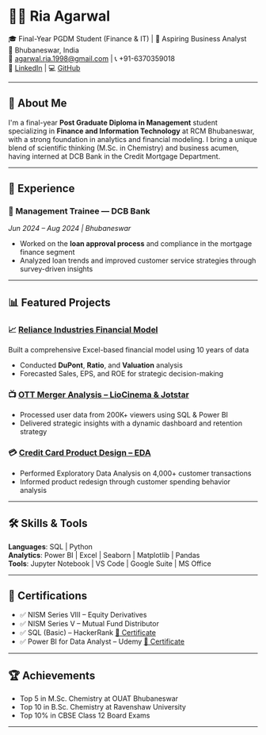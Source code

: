 # 👩‍💼 Ria Agarwal

🎓 Final-Year PGDM Student (Finance & IT) | 💼 Aspiring Business Analyst  
📍 Bhubaneswar, India  
📧 agarwal.ria.1998@gmail.com | 📞 +91-6370359018  
🔗 [LinkedIn](https://www.linkedin.com/in/riaag/) | 💻 [GitHub](https://github.com/riaagar)

---

## 🚀 About Me

I'm a final-year **Post Graduate Diploma in Management** student specializing in **Finance and Information Technology** at RCM Bhubaneswar, with a strong foundation in analytics and financial modeling. I bring a unique blend of scientific thinking (M.Sc. in Chemistry) and business acumen, having interned at DCB Bank in the Credit Mortgage Department.

---

## 💼 Experience

### 🏦 Management Trainee — **DCB Bank**  
*Jun 2024 – Aug 2024 | Bhubaneswar*  
- Worked on the **loan approval process** and compliance in the mortgage finance segment  
- Analyzed loan trends and improved customer service strategies through survey-driven insights

---

## 📊 Featured Projects

### 📈 [Reliance Industries Financial Model](https://github.com/riaagar/Reliance-Financial-Model)
Built a comprehensive Excel-based financial model using 10 years of data  
- Conducted **DuPont**, **Ratio**, and **Valuation** analysis  
- Forecasted Sales, EPS, and ROE for strategic decision-making

### 📺 [OTT Merger Analysis – LioCinema & Jotstar](https://github.com/riaagar/OTT-Merger)
- Processed user data from 200K+ viewers using SQL & Power BI  
- Delivered strategic insights with a dynamic dashboard and retention strategy

### 💳 [Credit Card Product Design – EDA](https://www.kaggle.com/code/riaagrpgdm/mitron-bank-transactions-eda)
- Performed Exploratory Data Analysis on 4,000+ customer transactions  
- Informed product redesign through customer spending behavior analysis

---

## 🛠️ Skills & Tools

**Languages**: SQL | Python  
**Analytics**: Power BI | Excel | Seaborn | Matplotlib | Pandas  
**Tools**: Jupyter Notebook | VS Code | Google Suite | MS Office

---

## 📜 Certifications

- ✅ NISM Series VIII – Equity Derivatives  
- ✅ NISM Series V – Mutual Fund Distributor  
- ✅ SQL (Basic) – HackerRank [📜 Certificate](https://www.hackerrank.com/certificates/iframe/09e3f7c1dcc6)  
- ✅ Power BI for Data Analyst – Udemy [📜 Certificate](https://www.udemy.com/certificate/UC-ec35f3db-2595-4e04-a603-c9f395931075/)

---

## 🏆 Achievements

- Top 5 in M.Sc. Chemistry at OUAT Bhubaneswar  
- Top 10 in B.Sc. Chemistry at Ravenshaw University  
- Top 10% in CBSE Class 12 Board Exams

---
